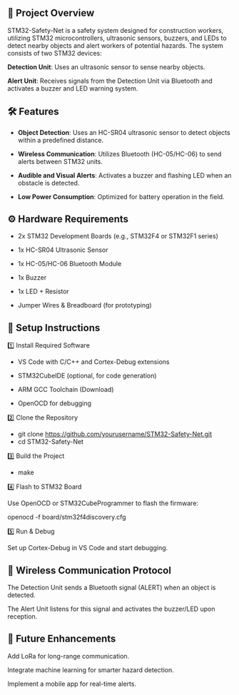 ## 🚧 Project Overview

STM32-Safety-Net is a safety system designed for construction workers, utilizing STM32 microcontrollers, ultrasonic sensors, buzzers, and LEDs to detect nearby objects and alert workers of potential hazards. The system consists of two STM32 devices:

**Detection Unit**: Uses an ultrasonic sensor to sense nearby objects.

**Alert Unit**: Receives signals from the Detection Unit via Bluetooth and activates a buzzer and LED warning system.

## 🛠 Features

- **Object Detection**: Uses an HC-SR04 ultrasonic sensor to detect objects within a predefined distance.

- **Wireless Communication**: Utilizes Bluetooth (HC-05/HC-06) to send alerts between STM32 units.

- **Audible and Visual Alerts**: Activates a buzzer and flashing LED when an obstacle is detected.

- **Low Power Consumption**: Optimized for battery operation in the field.

## ⚙️ Hardware Requirements

- 2x STM32 Development Boards (e.g., STM32F4 or STM32F1 series)

- 1x HC-SR04 Ultrasonic Sensor

- 1x HC-05/HC-06 Bluetooth Module

- 1x Buzzer

- 1x LED + Resistor

- Jumper Wires & Breadboard (for prototyping)

## 🔧 Setup Instructions

1️⃣ Install Required Software

- VS Code with C/C++ and Cortex-Debug extensions

- STM32CubeIDE (optional, for code generation)

- ARM GCC Toolchain (Download)

- OpenOCD for debugging

2️⃣ Clone the Repository

- git clone https://github.com/yourusername/STM32-Safety-Net.git
- cd STM32-Safety-Net

3️⃣ Build the Project

- make

4️⃣ Flash to STM32 Board

Use OpenOCD or STM32CubeProgrammer to flash the firmware:

openocd -f board/stm32f4discovery.cfg

5️⃣ Run & Debug

Set up Cortex-Debug in VS Code and start debugging.

## 📡 Wireless Communication Protocol

The Detection Unit sends a Bluetooth signal (ALERT) when an object is detected.

The Alert Unit listens for this signal and activates the buzzer/LED upon reception.

## 🎯 Future Enhancements

Add LoRa for long-range communication.

Integrate machine learning for smarter hazard detection.

Implement a mobile app for real-time alerts.
